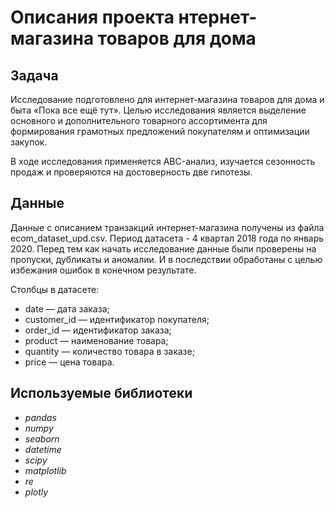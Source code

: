 # Описания проекта нтернет-магазина товаров для дома

## Задача

Исследование подготовлено для интернет-магазина товаров для дома и быта «Пока все ещё тут». Целью исследования является выделение основного и дополнительного товарного ассортимента для формирования грамотных предложений покупателям и оптимизации закупок.

В ходе исследования применяется ABC-анализ, изучается сезонность продаж и проверяются на достоверность две гипотезы.

## Данные

Данные с описанием транзакций интернет-магазина получены из файла ecom_dataset_upd.csv. Период датасета - 4 квартал 2018 года по январь 2020. Перед тем как начать исследование данные были проверены на пропуски, дубликаты и аномалии. И в последствии обработаны с целью избежания ошибок в конечном результате.

Столбцы в датасете:

- date — дата заказа;
- customer_id — идентификатор покупателя;
- order_id — идентификатор заказа;
- product — наименование товара;
- quantity — количество товара в заказе;
- price — цена товара.

## Используемые библиотеки
- *pandas*
- *numpy*
- *seaborn*
- *datetime*
- *scipy*
- *matplotlib*
- *re*
- *plotly*
